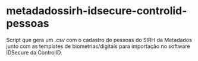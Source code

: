 # metadadossirh-idsecure-controlid-pessoas
Script que gera um .csv com o cadastro de pessoas do SIRH da Metadados junto com as templates de biometrias/digitais para importação no software IDSecure da ControlID.
